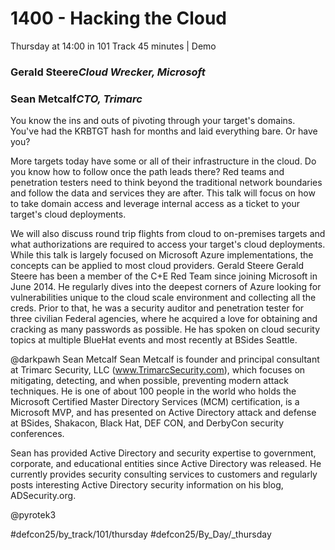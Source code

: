 # 1400 - Hacking the Cloud
Thursday at 14:00 in 101 Track
45 minutes | Demo
### Gerald Steere*Cloud Wrecker, Microsoft*

### Sean Metcalf*CTO, Trimarc*

You know the ins and outs of pivoting through your target's domains. You've had the KRBTGT hash for months and laid everything bare. Or have you? 

More targets today have some or all of their infrastructure in the cloud. Do you know how to follow once the path leads there? Red teams and penetration testers need to think beyond the traditional network boundaries and follow the data and services they are after. This talk will focus on how to take domain access and leverage internal access as a ticket to your target's cloud deployments. 

We will also discuss round trip flights from cloud to on-premises targets and what authorizations are required to access your target's cloud deployments. While this talk is largely focused on Microsoft Azure implementations, the concepts can be applied to most cloud providers.
Gerald Steere
Gerald Steere has been a member of the C+E Red Team since joining Microsoft in June 2014. He regularly dives into the deepest corners of Azure looking for vulnerabilities unique to the cloud scale environment and collecting all the creds. Prior to that, he was a security auditor and penetration tester for three civilian Federal agencies, where he acquired a love for obtaining and cracking as many passwords as possible. He has spoken on cloud security topics at multiple BlueHat events and most recently at BSides Seattle. 

@darkpawh
Sean Metcalf 
Sean Metcalf is founder and principal consultant at Trimarc Security, LLC (www.TrimarcSecurity.com), which focuses on mitigating, detecting, and when possible, preventing modern attack techniques. He is one of about 100 people in the world who holds the Microsoft Certified Master Directory Services (MCM) certification, is a Microsoft MVP, and has presented on Active Directory attack and defense at BSides, Shakacon, Black Hat, DEF CON, and DerbyCon security conferences.

Sean has provided Active Directory and security expertise to government, corporate, and educational entities since Active Directory was released. He currently provides security consulting services to customers and regularly posts interesting Active Directory security information on his blog, ADSecurity.org.

@pyrotek3

#defcon25/by_track/101/thursday #defcon25/By_Day/_thursday

